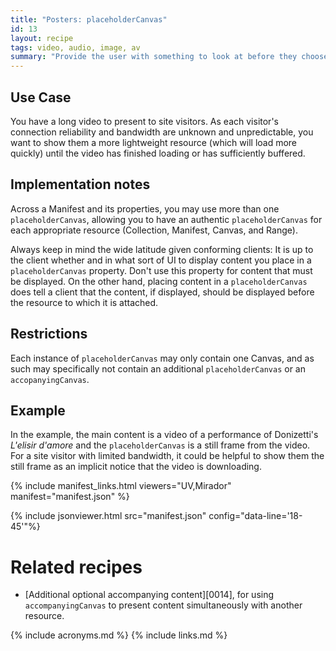 ```yaml
---
title: "Posters: placeholderCanvas"
id: 13
layout: recipe
tags: video, audio, image, av
summary: "Provide the user with something to look at before they choose to start interacting with the main content, and/or while they wait for it to load/buffer."
---
```


## Use Case

You have a long video to present to site visitors. As each visitor's connection reliability and bandwidth are unknown and unpredictable, you want to show them a more lightweight resource (which will load more quickly) until the video has finished loading or has sufficiently buffered. 

## Implementation notes

Across a Manifest and its properties, you may use more than one `placeholderCanvas`, allowing you to have an authentic `placeholderCanvas` for each appropriate resource (Collection, Manifest, Canvas, and Range). 

Always keep in mind the wide latitude given conforming clients: It is up to the client whether and in what sort of UI to display content you place in a `placeholderCanvas` property. Don't use this property for content that must be displayed. On the other hand, placing content in a `placeholderCanvas` does tell a client that the content, if displayed, should be displayed before the resource to which it is attached.

## Restrictions

Each instance of `placeholderCanvas` may only contain one Canvas, and as such may specifically not contain an additional `placeholderCanvas` or an `accopanyingCanvas`.

## Example

In the example, the main content is a video of a performance of Donizetti's _L'elisir d'amore_ and the `placeholderCanvas` is a still frame from the video. For a site visitor with limited bandwidth, it could be helpful to show them the still frame as an implicit notice that the video is downloading.

{% include manifest_links.html viewers="UV,Mirador" manifest="manifest.json" %}

{% include jsonviewer.html src="manifest.json" config="data-line='18-45'"%}

# Related recipes

* [Additional optional accompanying content][0014], for using `accompanyingCanvas` to present content simultaneously with another resource.

{% include acronyms.md %}
{% include links.md %}

